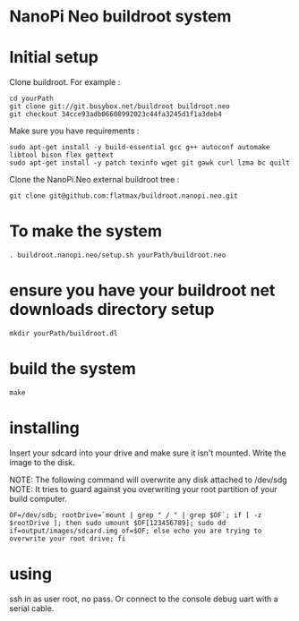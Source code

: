 # NanoPi Neo buildroot system

# Initial setup

Clone buildroot. For example :

```
cd yourPath
git clone git://git.busybox.net/buildroot buildroot.neo
git checkout 34cce93adb06608992023c44fa3245d1f1a3deb4
```

Make sure you have requirements :
```
sudo apt-get install -y build-essential gcc g++ autoconf automake libtool bison flex gettext
sudo apt-get install -y patch texinfo wget git gawk curl lzma bc quilt
```

Clone the NanoPi.Neo external buildroot tree :
```
git clone git@github.com:flatmax/buildroot.nanopi.neo.git
```

# To make the system

```
. buildroot.nanopi.neo/setup.sh yourPath/buildroot.neo
```

# ensure you have your buildroot net downloads directory setup

```
mkdir yourPath/buildroot.dl
```

# build the system

```
make
```

# installing

Insert your sdcard into your drive and make sure it isn't mounted. Write the image to the disk.

NOTE: The following command will overwrite any disk attached to /dev/sdg
NOTE: It tries to guard against you overwriting your root partition of your build computer.

```
OF=/dev/sdb; rootDrive=`mount | grep " / " | grep $OF`; if [ -z $rootDrive ]; then sudo umount $OF[123456789]; sudo dd if=output/images/sdcard.img of=$OF; else echo you are trying to overwrite your root drive; fi
```

# using

ssh in as user root, no pass. Or connect to the console debug uart with a serial cable.
